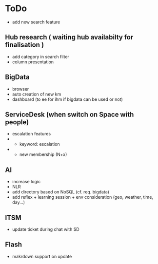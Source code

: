 # ToDo

* add new search feature

## Hub research ( waiting hub availabilty for finalisation )
* add category in search filter
* column presentation

## BigData
* browser
* auto creation of new km
* dashboard (to ee for ihm if bigdata can be used or not)

## ServiceDesk (when switch on Space with people)
* escalation features
* * keyword: escalation
* * new membership (N+x)

## AI
* increase logic
* NLR
* add directory based on NoSQL (cf. req. bigdata)
* add reflex + learning session + env consideration (geo, weather, time, day...)

## ITSM
* update ticket during chat with SD

## Flash
* makrdown support on update

